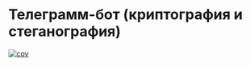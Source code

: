 # Телеграмм-бот (криптография и стеганография)



[![cov](https://Alex286756.github.io/CryptoTeleBot/badges/coverage.svg)](https://github.com/Alex286756/CryptoTeleBot/actions)

